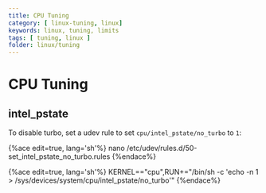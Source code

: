 ```yaml
---
title: CPU Tuning
category: [ linux-tuning, linux]
keywords: linux, tuning, limits
tags: [ tuning, linux ]
folder: linux/tuning
---
```


# CPU Tuning

## intel_pstate

To disable turbo, set a udev rule to set `cpu/intel_pstate/no_turbo` to `1`:

{%ace edit=true, lang='sh'%}
nano /etc/udev/rules.d/50-set_intel_pstate_no_turbo.rules
{%endace%}

{%ace edit=true, lang='sh'%}
KERNEL=="cpu",RUN+="/bin/sh -c 'echo -n 1 > /sys/devices/system/cpu/intel_pstate/no_turbo'"
{%endace%}

